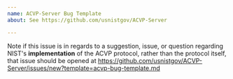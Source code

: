```yaml
---
name: ACVP-Server Bug Template
about: See https://github.com/usnistgov/ACVP-Server

---
```


Note if this issue is in regards to a suggestion, issue, or question regarding NIST's **implementation** of the ACVP protocol, rather than the protocol itself, that issue should be opened at https://github.com/usnistgov/ACVP-Server/issues/new?template=acvp-bug-template.md
